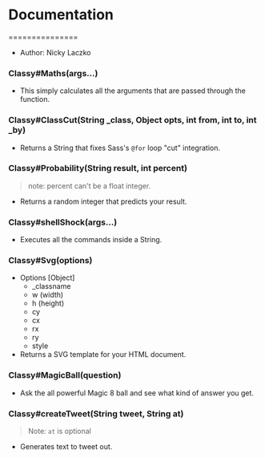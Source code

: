 # Documentation
===============

- Author: Nicky Laczko

### Classy#Maths(args...)
- This simply calculates all the arguments that are passed through the function.

### Classy#ClassCut(String _class, Object opts, int from, int to, int _by)
- Returns a String that fixes Sass's ``@for`` loop "cut" integration.

### Classy#Probability(String result, int percent)
> note: percent can't be a float integer.

- Returns a random integer that predicts your result.

### Classy#shellShock(args...)
- Executes all the commands inside a String.

### Classy#Svg(options)
- Options [Object]
	- _classname
	- w (width)
	- h (height)
	- cy
	- cx
	- rx
	- ry
	- style
- Returns a SVG template for your HTML document.

### Classy#MagicBall(question)
- Ask the all powerful Magic 8 ball and see what kind of answer you get.

### Classy#createTweet(String tweet, String at)
> Note: `at` is optional

- Generates text to tweet out.